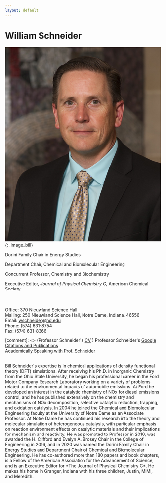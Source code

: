 ```yaml
---
layout: default
---
```

# William Schneider
![](/group_data/people_photos/wschnei1.JPG){: .image_bill}

Dorini Family Chair in Energy Studies

Department Chair, Chemical and Biomolecular Engineering   

Concurrent Professor, Chemistry and Biochemistry

Executive Editor, *Journal of Physical Chemistry C*, American Chemical Society
<br/><br/><br/><br/>
Office: 370 Nieuwland Science Hall  
Mailing: 250 Nieuwland Science Hall, Notre Dame, Indiana, 46556  
Email: [wschneider@nd.edu](mailto:wschneider@nd.edu)  
Phone: (574) 631-8754  
Fax: (574) 631-8366  

[comment]: <> (Professor Schneider's [CV](../../group_data/wfs_cv.pdf) )
Professor Schneider's [Google Citations and Publications](https://scholar.google.com/citations?hl=en&user=7a2aQL0AAAAJ&view_op=list_works&sortby=pubdate)  
[Academically Speaking with Prof. Schneider](https://www.youtube.com/watch?v=tP2Av6HgXJs&feature=youtu.be)

<br/>
Bill Schneider's expertise is in chemical applications of density functional theory (DFT) simulations. After receiving his Ph.D. in Inorganic Chemistry from the Ohio State University, he began his professional career in the Ford Motor Company Research Laboratory working on a variety of problems related to the environmental impacts of automobile emissions. At Ford he developed an interest in the catalytic chemistry of NOx for diesel emissions control, and he has published extensively on the chemistry and mechanisms of NOx decomposition, selective catalytic reduction, trapping, and oxidation catalysis. In 2004 he joined the Chemical and Biomolecular Engineering faculty at the University of Notre Dame as an Associate Professor. At Notre Dame he has continued his research into the theory and molecular simulation of heterogeneous catalysis, with particular emphasis on reaction environment effects on catalytic materials and their implications for mechanism and reactivity. He was promoted to Professor in 2010, was awarded the H. Clifford and Evelyn A. Brosey Chair in the College of Engineering in 2016, and in 2020 was named the Dorini Family Chair in Energy Studies and Department Chair of Chemical and Biomolecular Engineering. He has co-authored more than 180 papers and book chapters, is a Fellow of the American Association for the Advancement of Science, and is an Executive Editor for *The Journal of Physical Chemistry C*.  He makes his home in Granger, Indiana with his three children, Justin, MiMi, and Meredith.
